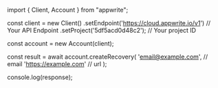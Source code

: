 import { Client, Account } from "appwrite";

const client = new Client()
    .setEndpoint('https://cloud.appwrite.io/v1') // Your API Endpoint
    .setProject('5df5acd0d48c2'); // Your project ID

const account = new Account(client);

const result = await account.createRecovery(
    'email@example.com', // email
    'https://example.com' // url
);

console.log(response);

